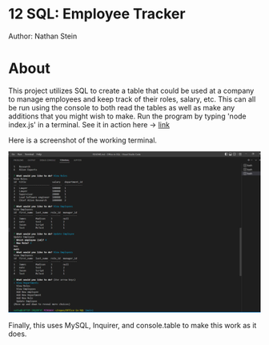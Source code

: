 # 12 SQL: Employee Tracker

Author: Nathan Stein

# About

This project utilizes SQL to create a table that could be used at a company to manage employees and keep track of their roles, salary, etc. This can all be run using the console to both read the tables as well as make any additions that you might wish to make. Run the program by typing 'node index.js' in a terminal. See it in action here -> [link](https://drive.google.com/file/d/1YGdd-_ho3eEETQsQodwBeBh0-1bXV5xC/view?usp=sharing)



Here is a screenshot of the working terminal.


![Terminal Shot](/Images/Screenshot%20(199).png)


Finally, this uses MySQL, Inquirer, and console.table to make this work as it does. 